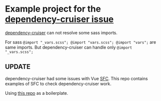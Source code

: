 # Example project for the [dependency-cruiser issue](https://github.com/sverweij/dependency-cruiser/issues/220)

[dependency-cruiser](https://github.com/sverweij/dependency-cruiser) can not resolve some sass imports.

For sass `@import "_vars.scss"; @import "vars.scss"; @import "vars";` are same imports.
But dependency-cruiser can handle only `@import "_vars.scss";` 

## UPDATE

dependency-cruiser had some issues with Vue [SFC](https://vuejs.org/v2/guide/single-file-components.html). 
This repo contains examples of SFC to check dependency-cruiser work. 

Using [this repo](https://github.com/samteb/vue-2-webpack-4-boilerplate) as a boilerplate.
